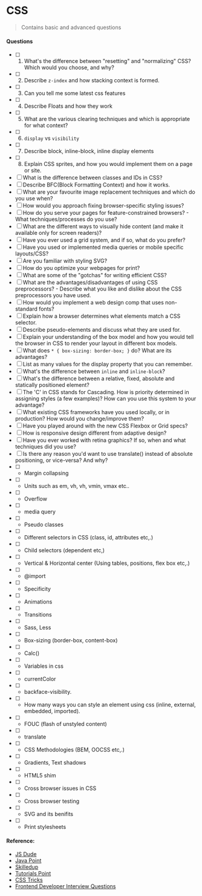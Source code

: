 # CSS

> Contains basic and advanced questions

#### Questions

- [ ] 01. What's the difference between "resetting" and "normalizing" CSS? Which would you choose, and why?
- [ ] 02. Describe `z-index` and how stacking context is formed.
- [ ] 03. Can you tell me some latest css features
- [ ] 04. Describe Floats and how they work
- [ ] 05. What are the various clearing techniques and which is appropriate for what context?
- [ ] 06. `display` vs `visibility`
- [ ] 07. Describe block, inline-block, inline display elements
- [ ] 08. Explain CSS sprites, and how you would implement them on a page or site.
- [ ] What is the difference between classes and IDs in CSS?
- [ ] Describe BFC(Block Formatting Context) and how it works.
- [ ] What are your favourite image replacement techniques and which do you use when?
- [ ] How would you approach fixing browser-specific styling issues?
- [ ] How do you serve your pages for feature-constrained browsers?
      - What techniques/processes do you use?
- [ ] What are the different ways to visually hide content (and make it available only for screen readers)?
- [ ] Have you ever used a grid system, and if so, what do you prefer?
- [ ] Have you used or implemented media queries or mobile specific layouts/CSS?
- [ ] Are you familiar with styling SVG?
- [ ] How do you optimize your webpages for print?
- [ ] What are some of the "gotchas" for writing efficient CSS?
- [ ] What are the advantages/disadvantages of using CSS preprocessors?
      - Describe what you like and dislike about the CSS preprocessors you have used.
- [ ] How would you implement a web design comp that uses non-standard fonts?
- [ ] Explain how a browser determines what elements match a CSS selector.
- [ ] Describe pseudo-elements and discuss what they are used for.
- [ ] Explain your understanding of the box model and how you would tell the browser in CSS to render your layout in different box models.
- [ ] What does `* { box-sizing: border-box; }` do? What are its advantages?
- [ ] List as many values for the display property that you can remember.
- [ ] What's the difference between `inline` and `inline-block`?
- [ ] What's the difference between a relative, fixed, absolute and statically positioned element?
- [ ] The 'C' in CSS stands for Cascading. How is priority determined in assigning styles (a few examples)? How can you use this system to your advantage?
- [ ] What existing CSS frameworks have you used locally, or in production? How would you change/improve them?
- [ ] Have you played around with the new CSS Flexbox or Grid specs?
- [ ] How is responsive design different from adaptive design?
- [ ] Have you ever worked with retina graphics? If so, when and what techniques did you use?
- [ ] Is there any reason you'd want to use translate() instead of absolute positioning, or vice-versa? And why?
- [ ] - Margin collapsing
- [ ] - Units such as em, vh, vh, vmin, vmax etc..
- [ ] - Overflow
- [ ] - media query
- [ ] - Pseudo classes
- [ ] - Different selectors in CSS (class, id, attributes etc,.)
- [ ] - Child selectors (dependent etc,)
- [ ] - Vertical & Horizontal center (Using tables, positions, flex box etc,.)
- [ ] - @import
- [ ] - Specificity
- [ ] - Animations
- [ ] - Transitions
- [ ] - Sass, Less
- [ ] - Box-sizing (border-box, content-box)
- [ ] - Calc()
- [ ] - Variables in css
- [ ] - currentColor
- [ ] - backface-visibility.
- [ ] - How many ways you can style an element using css (inline, external, embedded, imported).
- [ ] - FOUC (flash of unstyled content)
- [ ] - translate
- [ ] - CSS Methodologies (BEM, OOCSS etc,.)
- [ ] - Gradients, Text shadows
- [ ] - HTML5 shim
- [ ] - Cross browser issues in CSS
- [ ] - Cross browser testing
- [ ] - SVG and its benifits
- [ ] - Print stylesheets

#### Reference:

- [JS Dude](http://thatjsdude.com/interview/css.html)
- [Java Point](http://www.javatpoint.com/css-interview-questions)
- [Skilledup](http://www.skilledup.com/articles/25-css-interview-questions-answers)
- [Tutorials Point](https://www.tutorialspoint.com/css/css_interview_questions.htm)
- [CSS Tricks](https://css-tricks.com/interview-questions-css/)
- [Frontend Developer Interview Questions](https://github.com/h5bp/Front-end-Developer-Interview-Questions)

